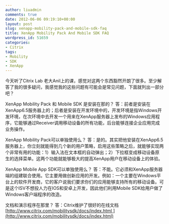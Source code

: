 ```yaml
---
author: liuadmin
comments: true
date: 2012-06-06 09:19:10+00:00
layout: post
slug: xenapp-mobility-pack-and-mobile-sdk-faq
title: XenApp Mobility Pack And Mobile SDK FAQ
wordpress_id: 51659
categories:
- Citrix
tags:
- Mobility
- SDK
- XenApp
---
```


今天听了Citrix Lab 老大Anil上的课，感觉对这两个东西豁然开朗了很多。至少解答了我的很多疑问，我感觉我的这些问题有可能会是常见问题，下面就列出一部分吧？

XenApp Mobility Pack 和 Mobile SDK 是安装在那的？
答：前者是安装在XenApp6.5服务器上的；后者是安装在开发环境中的，开发环境是指Windows开发环境，在次环境中去开发一个用来在XenApp服务器上发布的Windows应用程序，它能够通过Receiver调用移动设备的所有功能，后台能够连接企业应用完成业务操作。

XenApp Mobility Pack可以单独使用么？
答：是的。其实把他安装在XenApp6.5服务器上，你立刻就能得到几个新的用户策略，启用这些策略之后，就能够实现两个非常有用的功能：1）输入法在文本框的自动弹出；2）下拉框变成移动设备原生的选择菜单。这两个功能就能够极大的提高XenApp用户在移动设备上的体验。

XenApp Mobile App SDK可以单独使用么？
答：不能。它必须和XenApp服务器端的组建联合使用。它主要用做创新应用的开发。例如：一个主要在Windows平台上的软件开发商，它的客户说我们要求你们的应用能够支持所有的移动设备。可是这个ISV不想投人力在IOS和安卓上开发，因此他们利用Mobile SDK给用户做了Windows客户端程序的改造。

文档和演示程序在那里？
答：Citrix维护了很好的在线文档 [http://www.citrix.com/mobilitysdk/docs/index.html ](http://www.citrix.com/mobilitysdk/docs/index.html)

